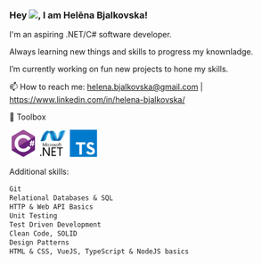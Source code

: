 ### Hey <img src="https://raw.githubusercontent.com/MartinHeinz/MartinHeinz/master/wave.gif" width="30px">, I am Helēna Bjalkovska!

I'm an aspiring .NET/C# software developer.

Always learning new things and skills to progress my knownladge.

I’m currently working on fun new projects to hone my skills.

📫 How to reach me: helena.bjalkovska@gmail.com | https://www.linkedin.com/in/helena-bjalkovska/


🧰 Toolbox

<img src="https://raw.githubusercontent.com/devicons/devicon/7a4ca8aa871d6dca81691e018d31eed89cb70a76/icons/csharp/csharp-original.svg" alt="csharp logo" width="50px"> <img src="https://raw.githubusercontent.com/devicons/devicon/7a4ca8aa871d6dca81691e018d31eed89cb70a76/icons/dot-net/dot-net-original-wordmark.svg" alt="dotnet logo" width="50px"> <img src="https://raw.githubusercontent.com/devicons/devicon/7a4ca8aa871d6dca81691e018d31eed89cb70a76/icons/typescript/typescript-original.svg" alt="typescript logo" width="50px"> 

Additional skills:

    Git
    Relational Databases & SQL
    HTTP & Web API Basics
    Unit Testing
    Test Driven Development
    Clean Code, SOLID
    Design Patterns
    HTML & CSS, VueJS, TypeScript & NodeJS basics

<!--
**helenabjalkovska/helenabjalkovska** is a ✨ _special_ ✨ repository because its `README.md` (this file) appears on your GitHub profile.

Here are some ideas to get you started:

- 🔭 I’m currently working on ...
- 🌱 I’m currently learning ...
- 👯 I’m looking to collaborate on ...
- 🤔 I’m looking for help with ...
- 💬 Ask me about ...
- 📫 How to reach me: ...
- 😄 Pronouns: ...
- ⚡ Fun fact: ...
-->
